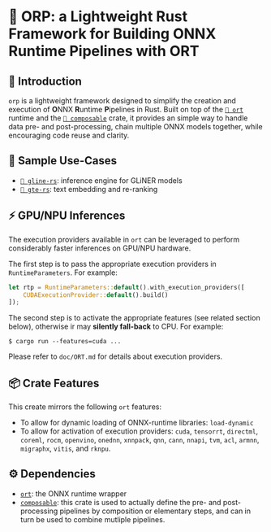 # 🧩 ORP: a Lightweight Rust Framework for Building ONNX Runtime Pipelines with ORT

## 💬 Introduction

`orp` is a lightweight framework designed to simplify the creation and execution of **O**NNX **R**untime **P**ipelines in Rust. Built on top of the [`🦀 ort`](https://ort.pyke.io) runtime and the [`🔗 composable`](https://github.com/fbilhaut/composable) crate, it provides an simple way to handle data pre- and post-processing, chain multiple ONNX models together, while encouraging code reuse and clarity.


## 🔨 Sample Use-Cases

* [`🌿 gline-rs`](https://github.com/fbilhaut/gline-rs): inference engine for GLiNER models
* [`🧲 gte-rs`](https://github.com/fbilhaut/gte-rs): text embedding and re-ranking

## ⚡️ GPU/NPU Inferences

The execution providers available in `ort` can be leveraged to perform considerably faster inferences on GPU/NPU hardware.

The first step is to pass the appropriate execution providers in `RuntimeParameters`. For example:

```rust
let rtp = RuntimeParameters::default().with_execution_providers([
    CUDAExecutionProvider::default().build()
]);
```

The second step is to activate the appropriate features (see related section below), otherwise ir may **silently fall-back** to CPU. For example:

```console
$ cargo run --features=cuda ...
```

Please refer to `doc/ORT.md` for details about execution providers.


## 📦 Crate Features

This create mirrors the following `ort` features:

* To allow for dynamic loading of ONNX-runtime libraries: `load-dynamic`
* To allow for activation of execution providers: `cuda`, `tensorrt`, `directml`, `coreml`, `rocm`, `openvino`, `onednn`, `xnnpack`, `qnn`, `cann`, `nnapi`, `tvm`, `acl`, `armnn`, `migraphx`, `vitis`, and `rknpu`.

## ⚙️ Dependencies

* [`ort`](https://ort.pyke.io): the ONNX runtime wrapper
* [`composable`](https://github.com/fbilhaut/composable): this crate is used to actually define the pre- and post-processing pipelines by composition or elementary steps, and can in turn be used to combine mutliple pipelines.